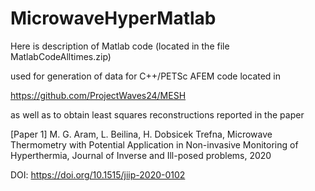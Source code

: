 # MicrowaveHyperMatlab

Here is description of Matlab code (located in the file MatlabCodeAlltimes.zip)

used for generation of data for C++/PETSc AFEM code located in

https://github.com/ProjectWaves24/MESH

as well as to obtain least squares reconstructions reported in the paper

[Paper 1] M. G. Aram, L. Beilina, H. Dobsicek Trefna, Microwave Thermometry with Potential Application in Non-invasive Monitoring of Hyperthermia, Journal of Inverse and Ill-posed problems, 2020

DOI: https://doi.org/10.1515/jiip-2020-0102


